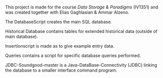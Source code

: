This project is made for the course _Data Storage & Paradigms_ (IV1351) and was created together with Elias Gaghlasian & Ammar Alzeno.


The DatabaseScript creates the main SQL database.

Historical Database contains tables for extended historical data (outside of main database).

Insertionscript is made as to give example entry data.

Queries contains a script for specific database queries performed.

JDBC-Soundgood-master is a Java-DataBase-Connectivity (JDBC) linking the database to a smaller interface command program.

